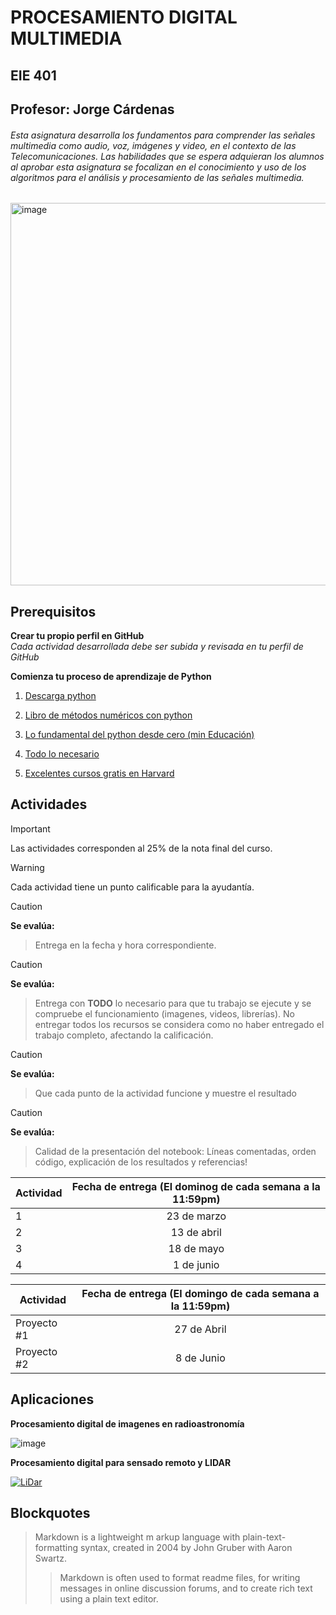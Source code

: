 # PROCESAMIENTO DIGITAL MULTIMEDIA 
## EIE 401

## Profesor: Jorge Cárdenas
###### Esta asignatura desarrolla los fundamentos para comprender las señales multimedia como audio, voz, imágenes y video, en el contexto de las Telecomunicaciones. Las habilidades que se espera adquieran los alumnos al aprobar esta asignatura se focalizan en el conocimiento y uso de los algoritmos para el análisis y procesamiento de las señales multimedia.


<img width="612" alt="image" src="https://github.com/Jorgecardenas1/EIE_401_MULTIMEDIA/assets/17277325/252788fa-8578-4d90-bf67-390f576963ce">

## Prerequisitos

**Crear tu propio perfil en GitHub**  
_Cada actividad desarrollada debe ser subida y revisada en tu perfil de GitHub_

**Comienza tu proceso de aprendizaje de Python**  
1. [Descarga python](https://www.python.org/)

2. [Libro de métodos numéricos con python](https://pythonnumericalmethods.berkeley.edu/notebooks/Index.html)

3. [Lo fundamental del python desde cero (min Educación)](https://www.coursera.org/learn/aprendiendo-programar-python#modules)

4. [Todo lo necesario ](https://www.youtube.com/watch?v=eWRfhZUzrAc)

5. [Excelentes cursos gratis en Harvard](https://pll.harvard.edu/subject/python)

## Actividades
> [!IMPORTANT]
> Las actividades corresponden al 25% de la nota final del curso.

> [!WARNING]
> Cada actividad tiene un punto calificable para la ayudantía.

> [!CAUTION]
**Se evalúa:**
> Entrega en la fecha y hora correspondiente. 

> [!CAUTION]
**Se evalúa:**
>  Entrega con **TODO** lo necesario para que tu trabajo se ejecute y se compruebe el funcionamiento (imagenes, videos, librerías). No entregar todos los recursos se considera como no haber entregado el trabajo completo, afectando la calificación.

> [!CAUTION]
**Se evalúa:**
> Que cada punto de la actividad funcione y muestre el resultado

> [!CAUTION]
**Se evalúa:**
> Calidad de la presentación del notebook: Líneas comentadas, orden código, explicación de los resultados y referencias!


| Actividad  | Fecha de entrega (El dominog de cada semana a la 11:59pm) |
| ------------- |:-------------:|
| 1      | 23 de marzo     |
| 2      | 13 de abril     |
| 3      | 18 de mayo    |
| 4      | 1 de junio     |


| Actividad  | Fecha de entrega (El domingo de cada semana a la 11:59pm) |
| ------------- |:-------------:|
| Proyecto #1      | 27 de Abril     |
| Proyecto #2     | 8 de Junio     |

## Aplicaciones
**Procesamiento digital de imagenes en radioastronomía**  

![image](https://github.com/Jorgecardenas1/EIE_401_MULTIMEDIA/assets/17277325/081b52ff-7d2f-4b64-aa3d-4b590c760640)

**Procesamiento digital para sensado remoto y LIDAR** 

[![LiDar](https://img.youtube.com/vi/zREAEdXzOcw/0.jpg)](https://www.youtube.com/watch?v=zREAEdXzOcw)


## Blockquotes

> Markdown is a lightweight m
> arkup language with plain-text-formatting syntax, created in 2004 by John Gruber with Aaron Swartz.
>
>> Markdown is often used to format readme files, for writing messages in online discussion forums, and to create rich text using a plain text editor.



